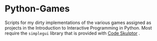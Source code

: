 Python-Games
============

Scripts for my dirty implementations of the various games assigned as projects in the Introduction to Interactive 
Programming in Python. Most require the `simplegui` library that is provided with [Code Skulptor](http://www.codeskulptor.org) .
